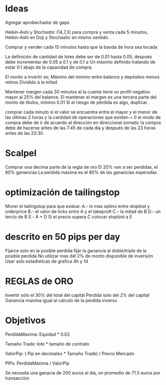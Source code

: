 # Ideas
Agregar aprobechador de gaps

Heikin-Ashi y Stochastic (14,7,3) para compra y venta cada 5 minutos, Heikin-Ashi en Doji y Stochastic en mismo sentido.

Comprar y vender cada 15 minutos hasta que la banda de hora sea tocada

La definición de cantidad de lotes debe ser de 0.01 hasta 0.05, después debe incrementar de 0.05 a 0.1 y de 0.1 a Un máximo definido tratando de estar 0.1 abajo de la capacidad de compra. 

El monto a invertir es;
Máximo del mínimo entre balance y depósitos menos retiros
Dividido a la mitad

Mantener margen cada 30 minutos al la cuenta tiene un profit negativo mayor al 25% del balance. 
El mantener el margen es una tercera parte del monto de títulos, mínimo 0.01 Si el riesgo de pérdida es algo, duplicar. 

comprar cada minuto si el valor se encuentra entre el mayor y el menor de las últimas 2 horas y la cantidad de operaciones que existen = 0
el modo de compra debe de ir de acuerdo al dirección en direccional somatic
la compra debe de hacerse antes de las 7:45 de cada día y después de las 23 horas antes de las 23:30

# Scalpel
Comprar una decima parte de la regla de oro
El 20% van a ser perdidas, el 80% ganancias
La perdida maxima es el 80% de las ganancias esperadas

# optimización de tailingstop
Mover el tailingstop para que evalue:
A.- lo mas optino entre stoplost y orderprice
B.- el valor de ticks entre A y el takeproft
C.- la mitad de B
D.- un tercio de B
E.- A + D
Si el precio supera C colocar stoplost a E

# descrito en 50 pips per day
Fijarce solo en la posible perdida
fijar la ganancia al doble/triple de la posible perdida
No utilizar mas del 2% de monto disponible de inversión
Usar solo estadisticas de grafica 4h y 1d

# REGLAS de ORO
Invertir solo el 30% del total del capital
Perdida solo del 2% del capital
Ganancia maxima igual al calculo de la perdida inverso

# Objetivos
PerdidaMaxima: Equidad * 0.02

Tamaño Trade: lote * tamaño de contrato

ValorPip: ( Pip en decimales * Tamaño Trade) / Precio Mercado

PIPs: PerdidaMaxima / ValorPip

Se necesita una ganacia de 200 euros al dia, un promedio de 71.5 euros por transacción